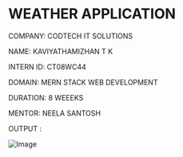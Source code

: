 # WEATHER APPLICATION

COMPANY: CODTECH IT SOLUTIONS

NAME: KAVIYATHAMIZHAN T K

INTERN ID: CT08WC44

DOMAIN: MERN STACK WEB DEVELOPMENT

DURATION: 8 WEEEKS

MENTOR: NEELA SANTOSH

OUTPUT :

![Image](https://github.com/user-attachments/assets/bbe37652-b65d-4283-927e-cc51840a27c5)
